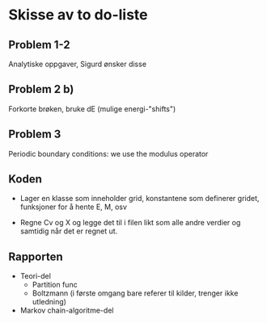 # Skisse av to do-liste

## Problem 1-2

Analytiske oppgaver, Sigurd ønsker disse

## Problem 2 b)

Forkorte brøken, bruke dE (mulige energi-"shifts")

## Problem 3

Periodic boundary conditions: we use the modulus operator

## Koden

* Lager en klasse som inneholder grid, konstantene som definerer gridet, funksjoner for å hente E, M, osv

* Regne Cv og X og legge det til i filen likt som alle andre verdier og samtidig når det er regnet ut.

## Rapporten

* Teori-del
  * Partition func
  * Boltzmann (i første omgang bare referer til kilder, trenger ikke utledning)
* Markov chain-algoritme-del
